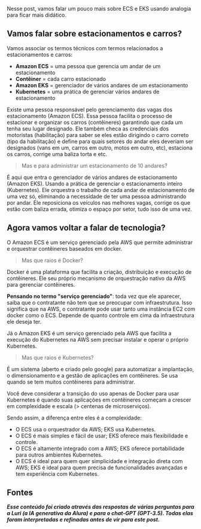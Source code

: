Nesse post, vamos falar um pouco mais sobre ECS e EKS usando analogia para ficar mais didático.
  
## Vamos falar sobre estacionamentos e carros?

Vamos associar os termos técnicos com termos relacionados a estacionamentos e carros:

-   **Amazon ECS** = uma pessoa que gerencia um andar de um estacionamento
-   **Contêiner** = cada carro estacionado
-   **Amazon EKS** = gerenciador de vários andares de um estacionamento
-   **Kubernetes** = uma prática de gerenciar vários andares de estacionamento

Existe uma pessoa responsável pelo gerenciamento das vagas dos estacionamento (Amazon ECS). Essa pessoa facilita o processo de estacionar e organizar os carros (contêineres) garantindo que cada um tenha seu lugar designado. Ele também checa as credenciais dos motoristas (habilitação) para saber se eles estão dirigindo o carro correto (tipo da habilitação) e define para quais setores do andar eles deveriam ser designados (vans em um, carros em outro, motos em outro, etc), estaciona os carros, corrige uma baliza torta e etc.
> Mas e para administrar um estacionamento de 10 andares?

É aqui que entra o gerenciador de vários andares de estacionamento (Amazon EKS). Usando a prática de gerenciar o estacionamento inteiro (Kubernetes). Ele orquestra o trabalho de cada andar de estacionamento de uma vez só, eliminando a necessidade de ter uma pessoa administrando por andar. Ele reposiciona os veículos nas melhores vagas, corrige os que estão com baliza errada, otimiza o espaço por setor, tudo isso de uma vez.

## Agora vamos voltar a falar de tecnologia?

O Amazon ECS é um serviço gerenciado pela AWS que permite administrar e orquestrar contêineres baseados em docker.
> Mas que raios é Docker?

Docker é uma plataforma que facilita a criação, distribuição e execução de contêineres. Ele seu próprio mecanismo de orquestração nativo da AWS para gerenciar contêineres. 

**Pensando no termo "serviço gerenciado"**: toda vez que ele aparecer, saiba que o contratante não tem que se preocupar com infraestrutura. Isso significa que na AWS, o contratante pode usar tanto uma instância EC2 com docker como o ECS. Depende de quanto controle em cima da infraestrutura ele deseja ter.

Já o Amazon EKS é um serviço gerenciado pela AWS que facilita a execução do Kubernetes na AWS sem precisar instalar e operar o próprio Kubernetes. 
> Mas que raios é Kubernetes?

É um sistema (aberto e criado pelo google) para automatizar a implantação, o dimensionamento e a gestão de aplicações em contêineres. Se usa quando se tem muitos contêineres para administrar. 

Você deve considerar a transição do uso apenas de Docker para usar Kubernetes é quando suas aplicações em contêineres começam a crescer em complexidade e escala (> centenas de microserviços).

Sendo assim, a diferença entre eles é a complexidade:

- O ECS usa o orquestrador da AWS; EKS usa Kubernetes.
- O ECS é mais simples e fácil de usar; EKS oferece mais flexibilidade e controle.
- O ECS é altamente integrado com a AWS; EKS oferece portabilidade para outros ambientes Kubernetes.
- O ECS é ideal para quem quer simplicidade e integração direta com AWS; EKS é ideal para quem precisa de funcionalidades avançadas e tem experiência com Kubernetes.

## Fontes
***Esse conteúdo foi criado através das respostas de várias perguntas para a Luri (a IA generativa da Alura) e para o chat-GPT (GPT-3.5). Todas elas foram interpretadas e refinadas antes de vir para este post.***

